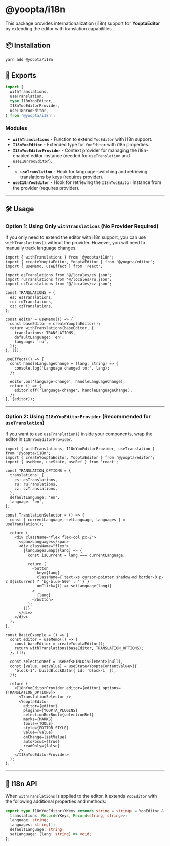 # @yoopta/i18n

This package provides internationalization (i18n) support for **YooptaEditor** by extending the editor with translation capabilities.

## 📦 Installation

```bash
yarn add @yoopta/i18n
```

## 🔹 Exports

```typescript
import {
  withTranslations,
  useTranslation,
  type I18nYooEditor,
  I18nYooEditorProvider,
  useI18nYooEditor,
} from '@yoopta/i18n';
```

### **Modules**

- **`withTranslations`** - Function to extend `YooEditor` with i18n support.
- **`I18nYooEditor`** - Extended type for `YooEditor` with i18n properties.
- **`I18nYooEditorProvider`** - Context provider for managing the i18n-enabled editor instance (needed for `useTranslation` and `useI18nYooEditor`).
- - **`useTranslation`** - Hook for language-switching and retrieving translations by keys (requires provider).
- **`useI18nYooEditor`** - Hook for retrieving the `I18nYooEditor` instance from the provider (requires provider).

---

## 🛠 Usage

### **Option 1: Using Only `withTranslations` (No Provider Required)**

If you only need to extend the editor with i18n support, you can use `withTranslations()` without the provider.
However, you will need to manually track language changes.

```tsx
import { withTranslations } from '@yoopta/i18n';
import { createYooptaEditor, YooptaEditor } from '@yoopta/editor';
import { useMemo, useEffect } from 'react';

import esTranslations from '@/locales/es.json';
import ruTranslations from '@/locales/ru.json';
import czTranslations from '@/locales/cz.json';

const TRANSLATIONS = {
  es: esTranslations,
  ru: ruTranslations,
  cz: czTranslations,
};

const editor = useMemo(() => {
  const baseEditor = createYooptaEditor();
  return withTranslations(baseEditor, {
    translations: TRANSLATIONS,
    defaultLanguage: 'en',
    language: 'ru',
  });
}, []);

useEffect(() => {
  const handleLanguageChange = (lang: string) => {
    console.log('Language changed to:', lang);
  };

  editor.on('language-change', handleLanguageChange);
  return () => {
    editor.off('language-change', handleLanguageChange);
  };
}, [editor]);
```

---

### **Option 2: Using `I18nYooEditorProvider` (Recommended for `useTranslation`)**

If you want to use `useTranslation()` inside your components, wrap the editor in `I18nYooEditorProvider`.

```tsx
import { withTranslations, I18nYooEditorProvider, useTranslation } from '@yoopta/i18n';
import { createYooptaEditor, YooptaEditor } from '@yoopta/editor';
import { useMemo, useState, useRef } from 'react';

const TRANSLATION_OPTIONS = {
  translations: {
    es: esTranslations,
    ru: ruTranslations,
    cz: czTranslations,
  },
  defaultLanguage: 'en',
  language: 'en',
};

const TranslationSelector = () => {
  const { currentLanguage, setLanguage, languages } = useTranslation();

  return (
    <div className="flex flex-col px-2">
      <span>Languages</span>
      <div className="flex">
        {languages.map((lang) => {
          const isCurrent = lang === currentLanguage;

          return (
            <button
              key={lang}
              className={`text-xs cursor-pointer shadow-md border-0 p-2 ${isCurrent ? 'bg-blue-500' : ''}`}
              onClick={() => setLanguage(lang)}
            >
              {lang}
            </button>
          );
        })}
      </div>
    </div>
  );
};

const BasicExample = () => {
  const editor = useMemo(() => {
    const baseEditor = createYooptaEditor();
    return withTranslations(baseEditor, TRANSLATION_OPTIONS);
  }, []);

  const selectionRef = useRef<HTMLDivElement>(null);
  const [value, setValue] = useState<YooptaContentValue>({
    'block-1': buildBlockData({ id: 'block-1' }),
  });

  return (
    <I18nYooEditorProvider editor={editor} options={TRANSLATION_OPTIONS}>
      <TranslationSelector />
      <YooptaEditor
        editor={editor}
        plugins={YOOPTA_PLUGINS}
        selectionBoxRoot={selectionRef}
        marks={MARKS}
        tools={TOOLS}
        style={EDITOR_STYLE}
        value={value}
        onChange={setValue}
        autoFocus={true}
        readOnly={false}
      />
    </I18nYooEditorProvider>
  );
};
```

---

## 📜 **I18n API**

When `withTranslations` is applied to the editor, it extends `YooEditor` with the following additional properties and methods:

```typescript
export type I18nYooEditor<YKeys extends string = string> = YooEditor & {
  translations: Record<YKeys, Record<string, string>>;
  language: string;
  languages: string[];
  defaultLanguage: string;
  setLanguage: (lang: string) => void;
};
```
